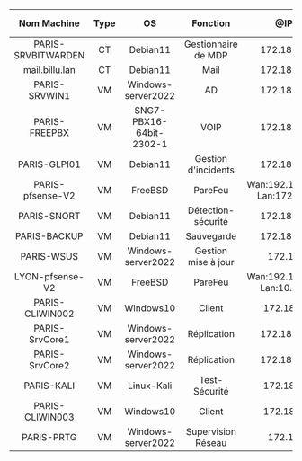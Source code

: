 |Nom Machine|Type|OS|Fonction|@IP/Mask|Disque/espace libre|RAM/%utilisé|
|:---:|:---:|:---:|:---:|:---:|:---:|:---:|
|PARIS-SRVBITWARDEN|CT|Debian11|Gestionnaire de MDP|172.18.1.200/24|8Gio/25%|2Gio/85%|
|mail.billu.lan|CT|Debian11|Mail|172.18.1.220/24|8Gio/40%|4Gio/60%|
|PARIS-SRVWIN1|VM|Windows-server2022|AD|172.18.1.201/24|32Gio/20%|12Gio/20%|
|PARIS-FREEPBX|VM|SNG7-PBX16-64bit-2302-1|VOIP|172.18.1.204/24|32Gio/65%|4Gio/65%|
|PARIS-GLPI01|VM|Debian11|Gestion d'incidents|172.18.1.215/24|50Gio/80%|2Gio/40%|
|PARIS-pfsense-V2|VM|FreeBSD|PareFeu|Wan:192.168.1.242/24 Lan:172.18.1.1/24|4Gio/70%|4Gio/80%|
|PARIS-SNORT|VM|Debian11|Détection-sécurité|172.18.1.205/24|32Gio/80%|2Gio/25%|
|PARIS-BACKUP|VM|Debian11|Sauvegarde|172.18.1.206/24|32Gio/85%|2Gio/15%|
|PARIS-WSUS|VM|Windows-server2022|Gestion mise à  jour|172.18.1.230|C:32Gio/30% E:32Gio/1%|4Gio/65%|
|LYON-pfsense-V2|VM|FreeBSD|PareFeu|Wan:192.168.1.243/24 Lan:10.10.5.1/24|4Gio/70%|4Gio/80%|
|PARIS-CLIWIN002|VM|Windows10|Client|172.18.1.40/24|50Gio/35%|8Gio/90%|
|PARIS-SrvCore1|VM|Windows-server2022|Réplication|172.18.1.235/24|32Gio/60%|4Gio/72%|
|PARIS-SrvCore2|VM|Windows-server2022|Réplication|172.18.1.211/24|32Gio/60%|4Gio/72%|
|PARIS-KALI|VM|Linux-Kali|Test-Sécurité|172.18.1.11/24|32Gio/50%|4Gio/25%|
|PARIS-CLIWIN003|VM|Windows10|Client|172.18.1.75/24|50Gio/40%|8Gio/90%|
|PARIS-PRTG|VM|Windows-server2022|Supervision Réseau|172.18.1.202|50Gio/60%|4Gio/75%|

